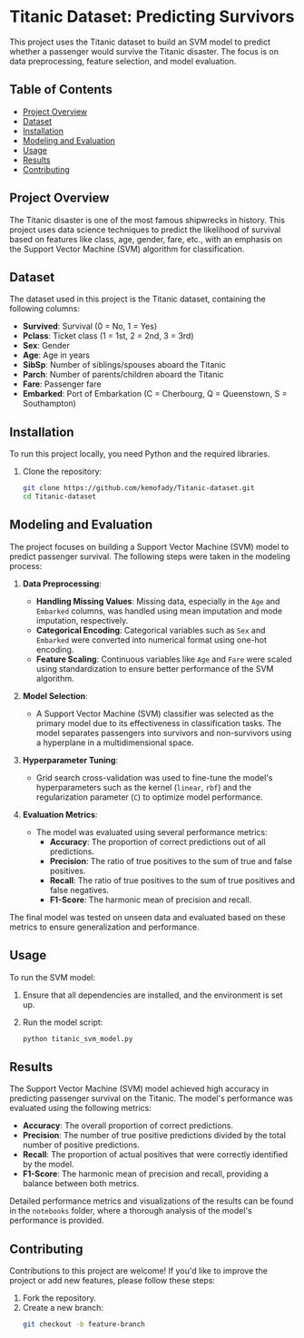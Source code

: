 # Titanic Dataset: Predicting Survivors

This project uses the Titanic dataset to build an SVM model to predict whether a passenger would survive the Titanic disaster. The focus is on data preprocessing, feature selection, and model evaluation.

## Table of Contents
- [Project Overview](#project-overview)
- [Dataset](#dataset)
- [Installation](#installation)
- [Modeling and Evaluation](#modeling-and-evaluation)
- [Usage](#usage)
- [Results](#results)
- [Contributing](#contributing)

## Project Overview
The Titanic disaster is one of the most famous shipwrecks in history. This project uses data science techniques to predict the likelihood of survival based on features like class, age, gender, fare, etc., with an emphasis on the Support Vector Machine (SVM) algorithm for classification.

## Dataset
The dataset used in this project is the Titanic dataset, containing the following columns:
- **Survived**: Survival (0 = No, 1 = Yes)
- **Pclass**: Ticket class (1 = 1st, 2 = 2nd, 3 = 3rd)
- **Sex**: Gender
- **Age**: Age in years
- **SibSp**: Number of siblings/spouses aboard the Titanic
- **Parch**: Number of parents/children aboard the Titanic
- **Fare**: Passenger fare
- **Embarked**: Port of Embarkation (C = Cherbourg, Q = Queenstown, S = Southampton)

## Installation
To run this project locally, you need Python and the required libraries.

1. Clone the repository:
   ```bash
   git clone https://github.com/kemofady/Titanic-dataset.git
   cd Titanic-dataset
## Modeling and Evaluation
The project focuses on building a Support Vector Machine (SVM) model to predict passenger survival. The following steps were taken in the modeling process:

1. **Data Preprocessing**:
   - **Handling Missing Values**: Missing data, especially in the `Age` and `Embarked` columns, was handled using mean imputation and mode imputation, respectively.
   - **Categorical Encoding**: Categorical variables such as `Sex` and `Embarked` were converted into numerical format using one-hot encoding.
   - **Feature Scaling**: Continuous variables like `Age` and `Fare` were scaled using standardization to ensure better performance of the SVM algorithm.

2. **Model Selection**:
   - A Support Vector Machine (SVM) classifier was selected as the primary model due to its effectiveness in classification tasks. The model separates passengers into survivors and non-survivors using a hyperplane in a multidimensional space.

3. **Hyperparameter Tuning**:
   - Grid search cross-validation was used to fine-tune the model's hyperparameters such as the kernel (`linear`, `rbf`) and the regularization parameter (`C`) to optimize model performance.

4. **Evaluation Metrics**:
   - The model was evaluated using several performance metrics:
     - **Accuracy**: The proportion of correct predictions out of all predictions.
     - **Precision**: The ratio of true positives to the sum of true and false positives.
     - **Recall**: The ratio of true positives to the sum of true positives and false negatives.
     - **F1-Score**: The harmonic mean of precision and recall.

The final model was tested on unseen data and evaluated based on these metrics to ensure generalization and performance.

## Usage
To run the SVM model:

1. Ensure that all dependencies are installed, and the environment is set up.
   
2. Run the model script:
   ```bash
   python titanic_svm_model.py


## Results
The Support Vector Machine (SVM) model achieved high accuracy in predicting passenger survival on the Titanic. The model's performance was evaluated using the following metrics:

- **Accuracy**: The overall proportion of correct predictions.
- **Precision**: The number of true positive predictions divided by the total number of positive predictions.
- **Recall**: The proportion of actual positives that were correctly identified by the model.
- **F1-Score**: The harmonic mean of precision and recall, providing a balance between both metrics.

Detailed performance metrics and visualizations of the results can be found in the `notebooks` folder, where a thorough analysis of the model's performance is provided.

## Contributing
Contributions to this project are welcome! If you'd like to improve the project or add new features, please follow these steps:

1. Fork the repository.
2. Create a new branch:
   ```bash
   git checkout -b feature-branch


